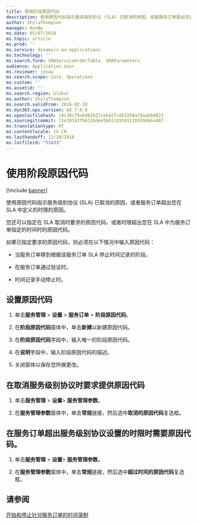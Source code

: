 ```yaml
---
title: 使用阶段原因代码
description: 使用原因代码指示服务级别协议 (SLA) 已取消的原因，或者服务订单超出您在 SLA 中定义的时限的原因。
author: ShylaThompson
manager: AnnBe
ms.date: 05/07/2018
ms.topic: article
ms.prod: ''
ms.service: dynamics-ax-applications
ms.technology: ''
ms.search.form: SMAServiceOrderTable, SMAParameters
audience: Application User
ms.reviewer: josaw
ms.search.scope: Core, Operations
ms.custom: ''
ms.assetid: ''
ms.search.region: Global
ms.author: ShylaThompson
ms.search.validFrom: 2016-02-28
ms.dyn365.ops.version: AX 7.0.0
ms.openlocfilehash: c8c30c79a6d62b27ceb42fcd53268a7daab60823
ms.sourcegitcommit: 73e10192fb6318dee5bb1129591120199de6a487
ms.translationtype: HT
ms.contentlocale: zh-CN
ms.lasthandoff: 12/20/2018
ms.locfileid: "53433"
---
```

# <a name="use-stage-reason-codes"></a>使用阶段原因代码 

[!include [banner](../includes/banner.md)]


使用原因代码指示服务级别协议 (SLA) 已取消的原因，或者服务订单超出您在 SLA 中定义的时限的原因。

您还可以指定在 SLA 取消时要求的原因代码，或者时限超出您在 SLA 中为服务订单指定的时间时的原因代码。

如果已指定要求的原因代码，则必须在以下情况中输入原因代码：

  - 当服务订单移到根据该服务订单 SLA 停止时间记录的阶段。

  - 在服务订单通过验证时。

  - 时间记录手动停止时。

## <a name="set-up-reason-codes"></a>设置原因代码

1.  单击**服务管理** \> **设置** \> **服务订单** \> **阶段原因代码**。

2.  在**阶段原因代码**窗体中，单击**新建**以新建原因代码。

3.  在**阶段原因代码**字段中，输入唯一的阶段原因代码。

4.  在**说明**字段中，输入阶段原因代码的描述。

5.  关闭窗体以保存您所做更改。

## <a name="require-reason-codes-when-a-service-level-agreement-is-canceled"></a>在取消服务级别协议时要求提供原因代码

1.  单击**服务管理** \> **设置**\> **服务管理参数**。

2.  在**服务管理参数**窗体中，单击**常规**链接，然后选中**取消的原因代码**复选框。

## <a name="require-reason-codes-when-the-a-service-order-exceeds-the-time-limit-that-is-set-by-the-service-level-agreement"></a>在服务订单超出服务级别协议设置的时限时需要原因代码。

1.  单击**服务管理** \> **设置**\> **服务管理参数**。

2.  在**服务管理参数**窗体中，单击**常规**链接，然后选中**超过时间的原因代码**复选框。

## <a name="see-also"></a>请参阅

[开始和停止针对服务订单的时间录制](start-and-stop-time-recording-on-a-service-order.md)

  


